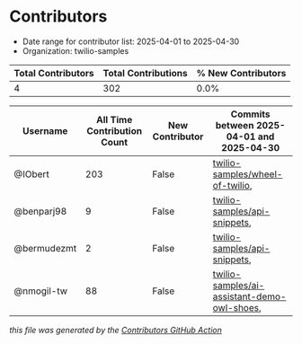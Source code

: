 # Contributors

- Date range for contributor list:  2025-04-01 to 2025-04-30
- Organization: twilio-samples

| Total Contributors | Total Contributions | % New Contributors |
| --- | --- | --- |
| 4 | 302 | 0.0% |

| Username | All Time Contribution Count | New Contributor | Commits between 2025-04-01 and 2025-04-30 |
| --- | --- | --- | --- |
| @IObert | 203 | False | [twilio-samples/wheel-of-twilio](https://github.com/twilio-samples/wheel-of-twilio/commits?author=IObert&since=2025-04-01&until=2025-04-30),  |
| @benparj98 | 9 | False | [twilio-samples/api-snippets](https://github.com/twilio-samples/api-snippets/commits?author=benparj98&since=2025-04-01&until=2025-04-30),  |
| @bermudezmt | 2 | False | [twilio-samples/api-snippets](https://github.com/twilio-samples/api-snippets/commits?author=bermudezmt&since=2025-04-01&until=2025-04-30),  |
| @nmogil-tw | 88 | False | [twilio-samples/ai-assistant-demo-owl-shoes](https://github.com/twilio-samples/ai-assistant-demo-owl-shoes/commits?author=nmogil-tw&since=2025-04-01&until=2025-04-30),  |

 _this file was generated by the [Contributors GitHub Action](https://github.com/github/contributors)_
